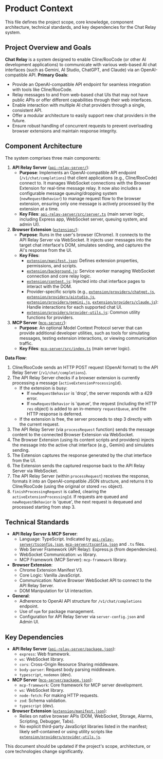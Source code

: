 # Product Context
This file defines the project scope, core knowledge, component architecture, technical standards, and key dependencies for the Chat Relay system.
## Project Overview and Goals
**Chat Relay** is a system designed to enable Cline/RooCode (or other AI development applications) to communicate with various web-based AI chat interfaces (such as Gemini, AI Studio, ChatGPT, and Claude) via an OpenAI-compatible API.
**Primary Goals**:
- Provide an OpenAI-compatible API endpoint for seamless integration with tools like Cline/RooCode.
- Relay messages to and from web-based chat UIs that may not have public APIs or offer different capabilities through their web interfaces.
- Enable interaction with multiple AI chat providers through a single, consistent API.
- Offer a modular architecture to easily support new chat providers in the future.
- Ensure robust handling of concurrent requests to prevent overloading browser extensions and maintain response integrity.

## Component Architecture
The system comprises three main components:
1.  **API Relay Server** ([`api-relay-server/`](api-relay-server/)):
    *   **Purpose**: Implements an OpenAI-compatible API endpoint (`/v1/chat/completions`) that client applications (e.g., Cline/RooCode) connect to. It manages WebSocket connections with the Browser Extension for real-time message relay. It now also includes a configurable message queuing/dropping system (`newRequestBehavior`) to manage request flow to the browser extension, ensuring only one message is actively processed by the extension at a time.
    *   **Key Files**: [`api-relay-server/src/server.ts`](api-relay-server/src/server.ts) (main server logic, including Express app, WebSocket server, queuing system, and admin UI).
2.  **Browser Extension** ([`extension/`](extension/)):
    *   **Purpose**: Runs in the user's browser (Chrome). It connects to the API Relay Server via WebSocket. It injects user messages into the target chat interface's DOM, simulates sending, and captures the AI's response from the UI.
    *   **Key Files**:
        *   [`extension/manifest.json`](extension/manifest.json): Defines extension properties, permissions, and scripts.
        *   [`extension/background.js`](extension/background.js): Service worker managing WebSocket connection and core relay logic.
        *   [`extension/content.js`](extension/content.js): Injected into chat interface pages to interact with the DOM.
        *   Provider-specific scripts (e.g., [`extension/providers/chatgpt.js`](extension/providers/chatgpt.js), [`extension/providers/aistudio.js`](extension/providers/aistudio.js), [`extension/providers/gemini.js`](extension/providers/gemini.js), [`extension/providers/claude.js`](extension/providers/claude.js)): Handle interactions for each supported chat UI.
        *   [`extension/providers/provider-utils.js`](extension/providers/provider-utils.js): Common utility functions for providers.
3.  **MCP Server** ([`mcp-server/`](mcp-server/)):
    *   **Purpose**: An optional Model Context Protocol server that can provide additional developer utilities, such as tools for simulating messages, testing extension interactions, or viewing communication traffic.
    *   **Key Files**: [`mcp-server/src/index.ts`](mcp-server/src/index.ts) (main server logic).

**Data Flow**:
1.  Cline/RooCode sends an HTTP POST request (OpenAI format) to the API Relay Server (`/v1/chat/completions`).
2.  The API Relay Server checks if a browser extension is currently processing a message (`activeExtensionProcessingId`).
    *   If the extension is busy:
        *   If `newRequestBehavior` is 'drop', the server responds with a 429 error.
        *   If `newRequestBehavior` is 'queue', the request (including the HTTP `res` object) is added to an in-memory `requestQueue`, and the HTTP response is deferred.
    *   If the extension is free, the server proceeds to step 3 directly with the current request.
3.  The API Relay Server (via `processRequest` function) sends the message content to the connected Browser Extension via WebSocket.
4.  The Browser Extension (using its content scripts and providers) injects the message into the active chat interface (e.g., Gemini) and simulates sending.
5.  The Extension captures the response generated by the chat interface from the UI.
6.  The Extension sends the captured response back to the API Relay Server via WebSocket.
7.  The API Relay Server (within `processRequest`) receives the response, formats it into an OpenAI-compatible JSON structure, and returns it to Cline/RooCode (using the original or stored `res` object).
8.  `finishProcessingRequest` is called, clearing the `activeExtensionProcessingId`. If requests are queued and `newRequestBehavior` is 'queue', the next request is dequeued and processed starting from step 3.

## Technical Standards
-   **API Relay Server & MCP Server**:
    *   Language: TypeScript. Indicated by [`api-relay-server/tsconfig.json`](api-relay-server/tsconfig.json), [`mcp-server/tsconfig.json`](mcp-server/tsconfig.json) and `.ts` files.
    *   Web Server Framework (API Relay): Express.js (from dependencies).
    *   WebSocket Communication: `ws` library.
    *   MCP Framework (MCP Server): `mcp-framework` library.
-   **Browser Extension**:
    *   Chrome Extension Manifest V3.
    *   Core Logic: Vanilla JavaScript.
    *   Communication: Native Browser WebSocket API to connect to the API Relay Server.
    *   DOM Manipulation for UI interaction.
-   **General**:
    *   Adherence to OpenAI API structure for `/v1/chat/completions` endpoint.
    *   Use of `npm` for package management.
    *   Configuration for API Relay Server via `server-config.json` and Admin UI.

## Key Dependencies
-   **API Relay Server** ([`api-relay-server/package.json`](api-relay-server/package.json)):
    *   `express`: Web framework.
    *   `ws`: WebSocket library.
    *   `cors`: Cross-Origin Resource Sharing middleware.
    *   `body-parser`: Request body parsing middleware.
    *   `typescript`, `nodemon` (dev).
-   **MCP Server** ([`mcp-server/package.json`](mcp-server/package.json)):
    *   `mcp-framework`: Core framework for MCP server development.
    *   `ws`: WebSocket library.
    *   `node-fetch`: For making HTTP requests.
    *   `zod`: Schema validation.
    *   `typescript` (dev).
-   **Browser Extension** ([`extension/manifest.json`](extension/manifest.json)):
    *   Relies on native browser APIs (DOM, WebSocket, Storage, Alarms, Scripting, Debugger, Tabs).
    *   No explicit third-party JavaScript libraries listed in the manifest; likely self-contained or using utility scripts like [`extension/providers/provider-utils.js`](extension/providers/provider-utils.js).

This document should be updated if the project's scope, architecture, or core technologies change significantly.